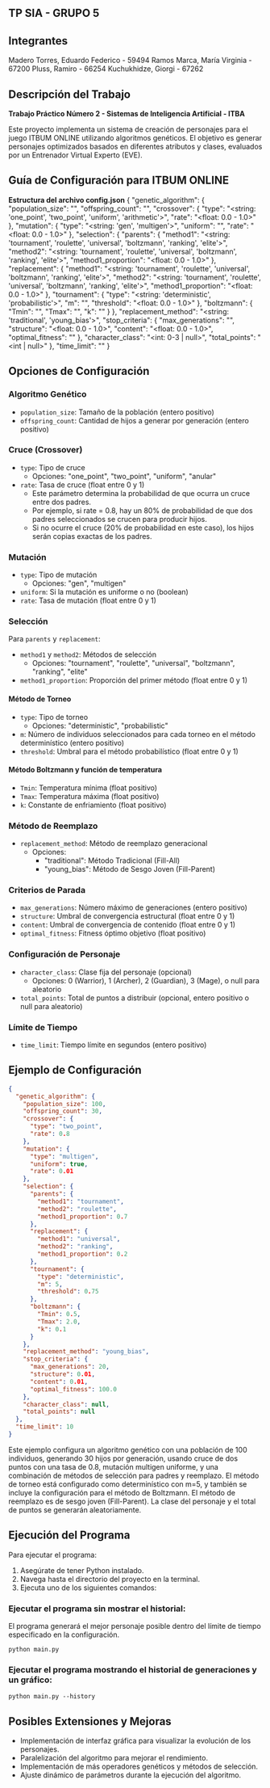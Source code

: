 ## TP SIA - GRUPO 5 

## Integrantes
 Madero Torres, Eduardo Federico - 59494
 Ramos Marca, María Virginia - 67200
 Pluss, Ramiro - 66254
 Kuchukhidze, Giorgi - 67262

## Descripción del Trabajo

**Trabajo Práctico Número 2 - Sistemas de Inteligencia Artificial - ITBA**

Este proyecto implementa un sistema de creación de personajes para el juego ITBUM ONLINE utilizando algoritmos genéticos. El objetivo es generar personajes optimizados basados en diferentes atributos y clases, evaluados por un Entrenador Virtual Experto (EVE).

## Guía de Configuración para ITBUM ONLINE 

**Estructura del archivo config.json**
{
  "genetic_algorithm": {
    "population_size": "<int>",
    "offspring_count": "<int>",
    "crossover": {
      "type": "<string: 'one_point', 'two_point', 'uniform', 'arithmetic'>",
      "rate": "<float: 0.0 - 1.0>"
    },
    "mutation": {
      "type": "<string: 'gen', 'multigen'>",
      "uniform": "<boolean>",
      "rate": "<float: 0.0 - 1.0>"
    },
    "selection": {
      "parents": {
        "method1": "<string: 'tournament', 'roulette', 'universal', 'boltzmann', 'ranking', 'elite'>",
        "method2": "<string: 'tournament', 'roulette', 'universal', 'boltzmann', 'ranking', 'elite'>",
        "method1_proportion": "<float: 0.0 - 1.0>"
      },
      "replacement": {
        "method1": "<string: 'tournament', 'roulette', 'universal', 'boltzmann', 'ranking', 'elite'>",
        "method2": "<string: 'tournament', 'roulette', 'universal', 'boltzmann', 'ranking', 'elite'>",
        "method1_proportion": "<float: 0.0 - 1.0>"
      },
      "tournament": {
        "type": "<string: 'deterministic', 'probabilistic'>",
        "m": "<int>",
        "threshold": "<float: 0.0 - 1.0>"
      },
      "boltzmann": {
        "Tmin": "<float>",
        "Tmax": "<float>",
        "k": "<float>"
      }
    },
    "replacement_method": "<string: 'traditional', 'young_bias'>",
    "stop_criteria": {
      "max_generations": "<int>",
      "structure": "<float: 0.0 - 1.0>",
      "content": "<float: 0.0 - 1.0>",
      "optimal_fitness": "<float>"
    },
    "character_class": "<int: 0-3 | null>",
    "total_points": "<int | null>"
  },
  "time_limit": "<int>"
}

## Opciones de Configuración

### Algoritmo Genético

- `population_size`: Tamaño de la población (entero positivo)
- `offspring_count`: Cantidad de hijos a generar por generación (entero positivo)

### Cruce (Crossover)

- `type`: Tipo de cruce
  - Opciones: "one_point", "two_point", "uniform", "anular"
- `rate`: Tasa de cruce (float entre 0 y 1)
  - Este parámetro determina la probabilidad de que ocurra un cruce entre dos padres. 
  - Por ejemplo, si rate = 0.8, hay un 80% de probabilidad de que dos padres seleccionados se crucen para producir hijos.
  - Si no ocurre el cruce (20% de probabilidad en este caso), los hijos serán copias exactas de los padres.

### Mutación

- `type`: Tipo de mutación
  - Opciones: "gen", "multigen"
- `uniform`: Si la mutación es uniforme o no (boolean)
- `rate`: Tasa de mutación (float entre 0 y 1)

### Selección

Para `parents` y `replacement`:
- `method1` y `method2`: Métodos de selección
  - Opciones: "tournament", "roulette", "universal", "boltzmann", "ranking", "elite"
- `method1_proportion`: Proporción del primer método (float entre 0 y 1)

#### Método de Torneo

- `type`: Tipo de torneo
  - Opciones: "deterministic", "probabilistic"
- `m`: Número de individuos seleccionados para cada torneo en el método determinístico (entero positivo)
- `threshold`: Umbral para el método probabilístico (float entre 0 y 1)

#### Método Boltzmann y función de temperatura 

- `Tmin`: Temperatura mínima (float positivo)
- `Tmax`: Temperatura máxima (float positivo)
- `k`: Constante de enfriamiento (float positivo)

### Método de Reemplazo

- `replacement_method`: Método de reemplazo generacional
  - Opciones: 
    - "traditional": Método Tradicional (Fill-All)
    - "young_bias": Método de Sesgo Joven (Fill-Parent)

### Criterios de Parada

- `max_generations`: Número máximo de generaciones (entero positivo)
- `structure`: Umbral de convergencia estructural (float entre 0 y 1)
- `content`: Umbral de convergencia de contenido (float entre 0 y 1)
- `optimal_fitness`: Fitness óptimo objetivo (float positivo)

### Configuración de Personaje

- `character_class`: Clase fija del personaje (opcional)
  - Opciones: 0 (Warrior), 1 (Archer), 2 (Guardian), 3 (Mage), o null para aleatorio
- `total_points`: Total de puntos a distribuir (opcional, entero positivo o null para aleatorio)

### Límite de Tiempo

- `time_limit`: Tiempo límite en segundos (entero positivo)

## Ejemplo de Configuración

```json
{
  "genetic_algorithm": {
    "population_size": 100,
    "offspring_count": 30,
    "crossover": {
      "type": "two_point",
      "rate": 0.8
    },
    "mutation": {
      "type": "multigen",
      "uniform": true,
      "rate": 0.01
    },
    "selection": {
      "parents": {
        "method1": "tournament",
        "method2": "roulette",
        "method1_proportion": 0.7
      },
      "replacement": {
        "method1": "universal",
        "method2": "ranking",
        "method1_proportion": 0.2
      },
      "tournament": {
        "type": "deterministic",
        "m": 5,
        "threshold": 0.75
      },
      "boltzmann": {
        "Tmin": 0.5,
        "Tmax": 2.0,
        "k": 0.1
      }
    },
    "replacement_method": "young_bias",
    "stop_criteria": {
      "max_generations": 20,
      "structure": 0.01,
      "content": 0.01,
      "optimal_fitness": 100.0
    },
    "character_class": null,
    "total_points": null
  },
  "time_limit": 10
}
```

Este ejemplo configura un algoritmo genético con una población de 100 individuos, generando 30 hijos por generación, usando cruce de dos puntos con una tasa de 0.8, mutación multigen uniforme, y una combinación de métodos de selección para padres y reemplazo. El método de torneo está configurado como determinístico con m=5, y también se incluye la configuración para el método de Boltzmann. El método de reemplazo es de sesgo joven (Fill-Parent). La clase del personaje y el total de puntos se generarán aleatoriamente.

##  Ejecución del Programa

Para ejecutar el programa:

1. Asegúrate de tener Python instalado.
2. Navega hasta el directorio del proyecto en la terminal.
3. Ejecuta uno de los siguientes comandos:

### Ejecutar el programa sin mostrar el historial:

El programa generará el mejor personaje posible dentro del límite de tiempo especificado en la configuración.

```
python main.py
```

### Ejecutar el programa mostrando el historial de generaciones y un gráfico:

```
python main.py --history
```

## Posibles Extensiones y Mejoras

- Implementación de interfaz gráfica para visualizar la evolución de los personajes.
- Paralelización del algoritmo para mejorar el rendimiento.
- Implementación de más operadores genéticos y métodos de selección.
- Ajuste dinámico de parámetros durante la ejecución del algoritmo.